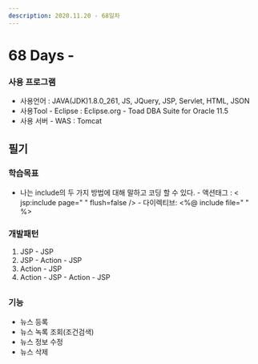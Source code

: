 ```yaml
---
description: 2020.11.20 - 68일차
---
```


# 68 Days -

### 사용 프로그램

* 사용언어 : JAVA\(JDK\)1.8.0\_261, JS, JQuery, JSP, Servlet, HTML, JSON
* 사용Tool  - Eclipse : Eclipse.org - Toad DBA Suite for Oracle 11.5
* 사용 서버 - WAS : Tomcat

## 필기

### 학습목표

* 나는 include의 두 가지 방법에 대해 말하고 코딩 할 수 있다. - 액션태그 : &lt; jsp:include page=" " flush=false /&gt; - 다이렉티브: &lt;%@ include file=" " %&gt;

### 개발패턴

1. JSP - JSP
2. JSP - Action - JSP
3. Action - JSP
4. Action - JSP - Action - JSP

## 

### 기능

* 뉴스 등록
* 뉴스 녹록 조회\(조건검색\)
* 뉴스 정보 수정
* 뉴스 삭제

